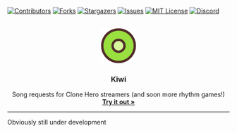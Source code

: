 [![Contributors][contributors-shield]][contributors-url]
[![Forks][forks-shield]][forks-url]
[![Stargazers][stars-shield]][stars-url]
[![Issues][issues-shield]][issues-url]
[![MIT License][license-shield]][license-url]
[![Discord][discord-shield]][discord-url]


<br />
<div align="center">
  <a href="https://naokoaf.github.io/kiwi">
    <img src="assets/logo.png" alt="Logo" width="80" height="80">
  </a>

  <h3 align="center">Kiwi</h3>

  <p align="center">
    Song requests for Clone Hero streamers (and soon more rhythm games!)
    <br />
    <a href="https://naokoaf.github.io/kiwi/songs/?gist=1c8cbf23be11c5f6238992613da55b4c"><strong>Try it out »</strong></a>
  </p>
</div>

<hr>

Obviously still under development


<!-- MARKDOWN LINKS & IMAGES -->
<!-- https://www.markdownguide.org/basic-syntax/#reference-style-links -->
[contributors-shield]: https://img.shields.io/github/contributors/NaokoAF/kiwi.svg?style=for-the-badge
[contributors-url]: https://github.com/NaokoAF/kiwi/graphs/contributors
[forks-shield]: https://img.shields.io/github/forks/NaokoAF/kiwi.svg?style=for-the-badge
[forks-url]: https://github.com/NaokoAF/kiwi/network/members
[stars-shield]: https://img.shields.io/github/stars/NaokoAF/kiwi.svg?style=for-the-badge
[stars-url]: https://github.com/NaokoAF/kiwi/stargazers
[issues-shield]: https://img.shields.io/github/issues/NaokoAF/kiwi.svg?style=for-the-badge
[issues-url]: https://github.com/NaokoAF/kiwi/issues
[license-shield]: https://img.shields.io/github/license/NaokoAF/kiwi.svg?style=for-the-badge
[license-url]: https://github.com/NaokoAF/kiwi/blob/master/LICENSE
[discord-shield]: https://img.shields.io/badge/Discord-%235865F2.svg?style=for-the-badge&logo=discord&logoColor=white
[discord-url]: https://discord.com/users/226470292275331073
